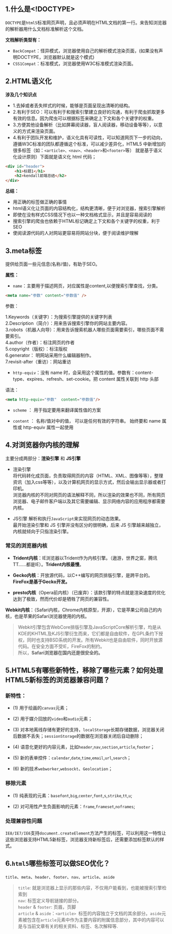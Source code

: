 ## 1.什么是<!DOCTYPE>
`DOCTYPE`是`html5`标准网页声明，且必须声明在HTML文档的第一行。来告知浏览器的解析器用什么文档标准解析这个文档。

**文档解析类型有：**
- `BackCompat`：怪异模式，浏览器使用自己的解析模式渲染页面，(如果没有声明DOCTYPE，浏览器默认就是这个模式)
- `CSS1Compat`：标准模式，浏览器使用W3C标准模式渲染页面。

## 2.HTML语义化
**涉及几个知识点**
- 1.去掉或者丢失样式的时候，能够是页面呈现出清晰的结构。
- 2.有利于SEO：可以有利于和搜索引擎建立良好的沟通，有利于爬虫抓取更多有效的信息。因为爬虫可以根据标签来确定上下文和各个关键字的权重。
- 3.方便其他设备解析（比如屏幕阅读器，盲人阅读器，移动设备等等），以意义的方式来渲染页面。
- 4.有利于团队开发和维护，语义化具有可读性，可以知道网页下一步的动向，遵循W3C标准的团队都遵循这个标准，可以减少差异化，HTML5 中新增加的很多标签（如：`<article>、<nav>、<header>`和`<footer>`等） 就是基于语义化设计原则）下面就是语义化 html 代码；
```html
<div id="header">
    <h1>标题1</h1>
    <h2>kendall前端总结</h2>
</div>
```
**总结：**
- 用正确的标签做正确的事情
- html语义化让页面的内容结构化，结构更清晰，便于对浏览器，搜索引擎解析
- 即使在没有样式CSS情况下也以一种文档格式显示，并且是容易阅读的
- 搜索引擎的爬虫也依赖于HTML标记确定上下文和各个关键字的权重，利于SEO
- 使阅读源代码的人对网站更容易将网站分块，便于阅读维护理解

## 3.meta标签
提供给页面一些元信息(名称/值)，有助于SEO。

**属性：**
- `name`：主要用于描述网页，对应属性是content,以便搜索引擎查找，分类。
```html
<meta name="参数" content="参数值" />
```
参数：

1.Keywords（关键字）：为搜索引擎提供的关键字列表  
2.Description（简介）：用来告诉搜索引擎你的网站主要内容。     
3.robots（机器人向导）：用来告诉搜索机器人哪些页面需要索引，哪些页面不需要索引。        
4.author（作者）：标注网页的作者    
5.copyright（版权）：标注版权   
6.generator： 明网站采用什么编辑器制作。    
7.revisit-after（重访）：网站重访   

- `http-equiv`：没有 name 时，会采用这个属性的值。参数有：content-type、expires、refresh、set-cookie。把 content 属性关联到 http 头部

语法：
```html
<meta http-equiv="参数"  content="参数值"/>
```

- `scheme` ： 用于指定要用来翻译属性值的方案

- `content` ： 名称/值对中的值， 可以是任何有效的字符串。 始终要和 name 属性或 http-equiv 属性一起使用

## 4.对浏览器你内核的理解
主要分成两部分：**渲染引擎** 和 **JS引擎**
- 渲染引擎    
  将代码转化成页面，负责取得网页的内容（HTML、XML、图像等等），整理资讯（加入css等等），以及计算机网页的显示方式，然后会输出显示器或者打印机。    
  浏览器内核的不同对网页的语法解释不同，所以渲染的效果也不同，所有网页浏览器、电子邮件客户端以及其它需要编辑、显示网络内容的应用程序都需要内核。

- JS引擎
  解析和执行`JavaScript`来实现网页的动态效果。    
  最开始渲染引擎和 JS 引擎并没有区分的很明确，后来 JS 引擎越来越独立，内核就倾向于只指渲染引擎。

### 常见的浏览器内核
- **Trident内核**：IE浏览器以Trident作为内核引擎。（遨游，世界之窗，腾讯TT……都是IE）。**Trident内核最慢**。

- **Gecko内核**：开放源代码，以C++编写的网页排版引擎，是跨平台的。**FireFox是基于Gecko开发。**

- **presto内核**（Opera前内核）（已废弃）：该款引擎的特点就是渲染速度的优化达到了极致，然而代价却是牺牲了网页的兼容性。

**Webkit内核**：（Safari内核，Chrome内核原型，开源），它是苹果公司自己的内核，也是苹果的Safari浏览器使用的内核。

> Webkit引擎包含WebCore排版引擎及JavaScriptCore解析引擎，均是从KDE的KHTML及KJS引擎衍生而来，它们都是自由软件，在GPL条约下授权，同时也支持BSD系统的开发。所有Webkit也是自由软件，同时开放源代码。在安全方面不受IE，FireFox的制约。   
> 所以，**Safari浏览器在国内还是很安全的。**

## 5.HTML5有哪些新特性，移除了哪些元素？如何处理HTML5新标签的浏览器兼容问题？

### 新特性：    

- (1) 用于绘画的`canvas`元素；

- (2) 用于媒介回放的`video`和`audio`元素；

- (3) 对本地离线存储有更好的支持，`localStorage`长期存储数据，浏览器关闭后数据不丢失；`sessionStorage`的数据在浏览器关闭后自动删除；

- (4) 语意化更好的内容元素，比如`header`,`nav`,`section`,`article`,`footer`；

- (5) 新的表单控件：`calendar`,`date`,`time`,`email`,`url`,`search`；

- (6) 新的技术`webworker`,`websockt`、`Geolocation`；

### 移除元素
- (1) 纯表现的元素：`basefont`,`big`,`center`,`font`,`s`,`strike`,`tt`,`u`;

- (2) 对可用性产生负面影响的元素：`frame`,`frameset`,`noframes`;

### 处理兼容性问题
`IE8/IE7/IE6`支持`document.createElement`方法产生的标签，可以利用这一特性让这些浏览器支持HTML5新标签，浏览器支持新标签后，还需要添加标签默认的样式。

## 6.`html5`哪些标签可以做SEO优化？
`title`、`meta`、`header`、`footer`、`nav`、`article`、`aside`
> `title`: 就是浏览器上显示的那些内容，不仅用户能看到，也能被搜索引擎检索到    
> `nav`: 标签定义导航链接的部分。    
> `header` & `footer`: 页眉，页脚   
> `article` & `aside`：`<article> `标签的内容独立于文档的其余部分。`aside`元素被包含在`article`元素中作为主要内容的附属信息部分，其中的内容可以是与当前文章有关的相关资料、标签、名次解释等.





